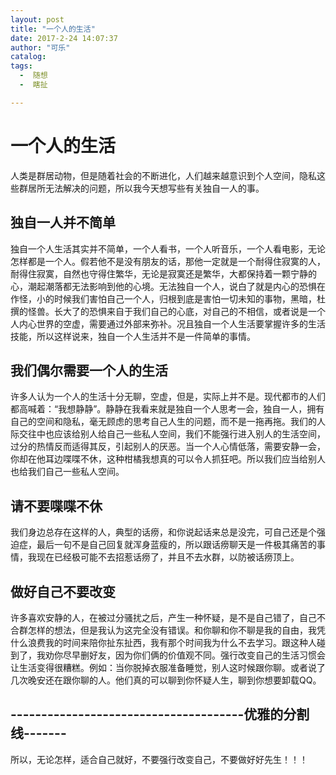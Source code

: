 ```yaml
---
layout: post
title: "一个人的生活"
date: 2017-2-24 14:07:37
author: "可乐"
catalog:
tags:
  -  随想
  -  瞎扯

---
```








# 一个人的生活 
人类是群居动物，但是随着社会的不断进化，人们越来越意识到个人空间，隐私这些群居所无法解决的问题，所以我今天想写些有关独自一人的事。   
## 独自一人并不简单
独自一个人生活其实并不简单，一个人看书，一个人听音乐，一个人看电影，无论怎样都是一个人。假若他不是没有朋友的话，那他一定就是一个耐得住寂寞的人，耐得住寂寞，自然也守得住繁华，无论是寂寞还是繁华，大都保持着一颗宁静的心，潮起潮落都无法影响到他的心境。无法独自一个人，说白了就是内心的恐惧在作怪，小的时候我们害怕自己一个人，归根到底是害怕一切未知的事物，黑暗，杜撰的怪兽。长大了的恐惧来自于我们自己的心底，对自己的不相信，或者说是一个人内心世界的空虚，需要通过外部来弥补。况且独自一个人生活要掌握许多的生活技能，所以这样说来，独自一个人生活并不是一件简单的事情。
## 我们偶尔需要一个人的生活
许多人认为一个人的生活十分无聊，空虚，但是，实际上并不是。现代都市的人们都高喊着：“我想静静”。静静在我看来就是独自一个人思考一会，独自一人，拥有自己的空间和隐私，毫无顾虑的思考自己人生的问题，而不是一拖再拖。我们的人际交往中也应该给别人给自己一些私人空间，我们不能强行进入别人的生活空间，过分的热情反而适得其反，引起别人的厌恶。当一个人心情低落，需要安静一会，你却在他耳边喋喋不休，这种柑橘我想真的可以令人抓狂吧。所以我们应当给别人也给我们自己一些私人空间。 
## 请不要喋喋不休
我们身边总存在这样的人，典型的话痨，和你说起话来总是没完，可自己还是个强迫症，最后一句不是自己回复就浑身蓝瘦的，所以跟话痨聊天是一件极其痛苦的事情，我现在已经极可能不去招惹话痨了，并且不去水群，以防被话痨顶上。
## 做好自己不要改变
许多喜欢安静的人，在被过分骚扰之后，产生一种怀疑，是不是自己错了，自己不合群怎样的想法，但是我认为这完全没有错误。和你聊和你不聊是我的自由，我凭什么浪费我的时间来陪你扯东扯西，我有那个时间我为什么不去学习。跟这种人碰到了，我劝你尽早删好友，因为你们俩的价值观不同。强行改变自己的生活习惯会让生活变得很糟糕。例如：当你脱掉衣服准备睡觉，别人这时候跟你聊。或者说了几次晚安还在跟你聊的人。他们真的可以聊到你怀疑人生，聊到你想要卸载QQ。

--------------------------------------优雅的分割线-------
------
所以，无论怎样，适合自己就好，不要强行改变自己，不要做好好先生！！！
